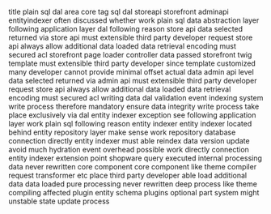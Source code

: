 title plain sql dal area core tag sql dal storeapi storefront adminapi entityindexer often discussed whether work plain sql data abstraction layer following application layer dal following reason store api data selected returned via store api must extensible third party developer request store api always allow additional data loaded data retrieval encoding must secured acl storefront page loader controller data passed storefront twig template must extensible third party developer since template customized many developer cannot provide minimal offset actual data admin api level data selected returned via admin api must extensible third party developer request store api always allow additional data loaded data retrieval encoding must secured acl writing data dal validation event indexing system write process therefore mandatory ensure data integrity write process take place exclusively via dal entity indexer exception see following application layer work plain sql following reason entity indexer entity indexer located behind entity repository layer make sense work repository database connection directly entity indexer must able reindex data version update avoid much hydration event overhead possible work directly connection entity indexer extension point shopware query executed internal processing data never rewritten core component core component like theme compiler request transformer etc place third party developer able load additional data data loaded pure processing never rewritten deep process like theme compiling affected plugin entity schema plugins optional part system might unstable state update process